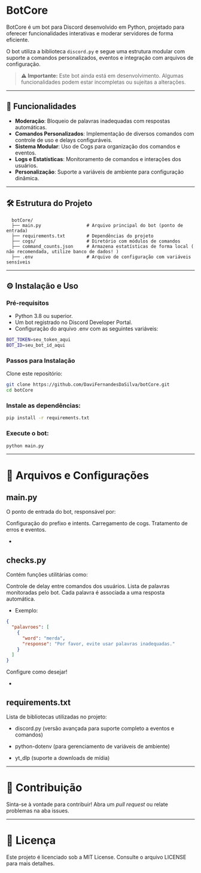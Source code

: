 # BotCore

BotCore é um bot para Discord desenvolvido em Python, projetado para oferecer funcionalidades interativas e moderar servidores de forma eficiente.

O bot utiliza a biblioteca `discord.py` e segue uma estrutura modular com suporte a comandos personalizados, eventos e integração com arquivos de configuração.

> **⚠️ Importante:** Este bot ainda está em desenvolvimento. Algumas funcionalidades podem estar incompletas ou sujeitas a alterações.

---

## 🚀 Funcionalidades

- **Moderação**: Bloqueio de palavras inadequadas com respostas automáticas.
- **Comandos Personalizados**: Implementação de diversos comandos com controle de uso e delays configuráveis.
- **Sistema Modular**: Uso de Cogs para organização dos comandos e eventos.
- **Logs e Estatísticas**: Monitoramento de comandos e interações dos usuários.
- **Personalização**: Suporte a variáveis de ambiente para configuração dinâmica.

---

## 🛠️ Estrutura do Projeto

```plaintext
  botCore/
  ├── main.py                 # Arquivo principal do bot (ponto de entrada)
  ├── requirements.txt        # Dependências do projeto
  ├── cogs/                   # Diretório com módulos de comandos
  ├── command_counts.json     # Armazena estatísticas de forma local ( não recomendada, utilize banco de dados! )
  ├── .env                    # Arquivo de configuração com variáveis sensíveis
```

---

## ⚙️ Instalação e Uso
### Pré-requisitos
- Python 3.8 ou superior.
- Um bot registrado no Discord Developer Portal.
- Configuração do arquivo .env com as seguintes variáveis:

```bash
BOT_TOKEN=seu_token_aqui
BOT_ID=seu_bot_id_aqui
```
### Passos para Instalação
Clone este repositório:

```bash
git clone https://github.com/DaviFernandesDaSilva/botCore.git
cd botCore
```
### Instale as dependências:

```bash
pip install -r requirements.txt
```

### Execute o bot:

```bash
python main.py
```

---

# 📂 Arquivos e Configurações

## main.py
O ponto de entrada do bot, responsável por:

Configuração do prefixo e intents.
Carregamento de cogs.
Tratamento de erros e eventos.

-


## checks.py
Contém funções utilitárias como:

Controle de delay entre comandos dos usuários.
Lista de palavras monitoradas pelo bot. Cada palavra é associada a uma resposta automática.

 - Exemplo:
```json
{
  "palavroes": [
    {
      "word": "merda",
      "response": "Por favor, evite usar palavras inadequadas."
    }
  ]
}
```

Configure como desejar!

-

## requirements.txt
Lista de bibliotecas utilizadas no projeto:

- discord.py
(versão avançada para suporte completo a eventos e comandos)

 - python-dotenv
(para gerenciamento de variáveis de ambiente)

 - yt_dlp
(suporte a downloads de mídia)

---

# 🌟 Contribuição
Sinta-se à vontade para contribuir! Abra um *pull request* ou relate problemas na aba issues.

---

# 📜 Licença
Este projeto é licenciado sob a MIT License. Consulte o arquivo LICENSE para mais detalhes.
